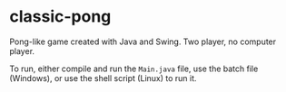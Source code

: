 # classic-pong
Pong-like game created with Java and Swing. Two player, no computer player.

To run, either compile and run the `Main.java` file, use the batch file (Windows), or use the shell script (Linux) to run it.
